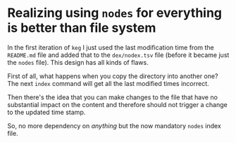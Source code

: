 # Realizing using `nodes` for everything is better than file system

In the first iteration of `keg` I just used the last modification time from the `README.md` file and added that to the `dex/nodex.tsv` file (before it became just the `nodes` file). This design has all kinds of flaws.

First of all, what happens when you copy the directory into another one? The next `index` command will get all the last modified times incorrect.

Then there's the idea that you can make changes to the file that have no substantial impact on the content and therefore should not trigger a change to the updated time stamp.

So, no more dependency on *anything* but the now mandatory `nodes` index file.
